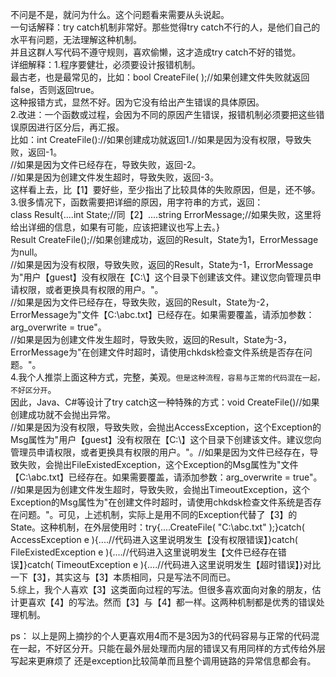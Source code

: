 
不问是不是，就问为什么。这个问题看来需要从头说起。   
一句话解释：try catch机制非常好。那些觉得try catch不行的人，是他们自己的水平有问题，无法理解这种机制。   
并且这群人写代码不遵守规则，喜欢偷懒，这才造成try catch不好的错觉。       
详细解释：1.程序要健壮，必须要设计报错机制。   
最古老，也是最常见的，比如：bool CreateFile(  );//如果创建文件失败就返回false，否则返回true。    
这种报错方式，显然不好。因为它没有给出产生错误的具体原因。    
2.改进：一个函数或过程，会因为不同的原因产生错误，报错机制必须要把这些错误原因进行区分后，再汇报。    
比如：int CreateFile()://如果创建成功就返回1.//如果是因为没有权限，导致失败，返回-1。   
//如果是因为文件已经存在，导致失败，返回-2。   
//如果是因为创建文件发生超时，导致失败，返回-3。   
这样看上去，比【1】要好些，至少指出了比较具体的失败原因，但是，还不够。   
3.很多情况下，函数需要把详细的原因，用字符串的方式，返回：   
class Result{....int State;//同【2】....string ErrorMessage;//如果失败，这里将给出详细的信息，如果有可能，应该把建议也写上去。}   
Result CreateFile();//如果创建成功，返回的Result，State为1，ErrorMessage为null。   
//如果是因为没有权限，导致失败，返回的Result，State为-1，ErrorMessage为"用户【guest】没有权限在【C:\】这个目录下创建该文件。建议您向管理员申请权限，或者更换具有权限的用户。"。   
//如果是因为文件已经存在，导致失败，返回的Result，State为-2，ErrorMessage为"文件【C:\abc.txt】已经存在。如果需要覆盖，请添加参数：arg_overwrite = true"。    
//如果是因为创建文件发生超时，导致失败，返回的Result，State为-3，ErrorMessage为"在创建文件时超时，请使用chkdsk检查文件系统是否存在问题。"。    
4.我个人推崇上面这种方式，完整，美观。`但是这种流程，容易与正常的代码混在一起，不好区分开`。  
因此，Java、C#等设计了try catch这一种特殊的方式：void CreateFile()//如果创建成功就不会抛出异常。   
//如果是因为没有权限，导致失败，会抛出AccessException，这个Exception的Msg属性为"用户【guest】没有权限在【C:\】这个目录下创建该文件。建议您向管理员申请权限，或者更换具有权限的用户。"。//如果是因为文件已经存在，导致失败，会抛出FileExistedException，这个Exception的Msg属性为"文件【C:\abc.txt】已经存在。如果需要覆盖，请添加参数：arg_overwrite = true"。   
//如果是因为创建文件发生超时，导致失败，会抛出TimeoutException，这个Exception的Msg属性为"在创建文件时超时，请使用chkdsk检查文件系统是否存在问题。"。可见，上述机制，实际上是用不同的Exception代替了【3】的State。这种机制，在外层使用时：try{....CreateFile( "C:\abc.txt" );}catch( AccessException e ){....//代码进入这里说明发生【没有权限错误】}catch( FileExistedException e ){....//代码进入这里说明发生【文件已经存在错误】}catch( TimeoutException e ){....//代码进入这里说明发生【超时错误】}对比一下【3】，其实这与【3】本质相同，只是写法不同而已。    
5.综上，我个人喜欢【3】这类面向过程的写法。但很多喜欢面向对象的朋友，估计更喜欢【4】的写法。然而【3】与【4】都一样。这两种机制都是优秀的错误处理机制。   



ps： 以上是网上摘抄的个人更喜欢用4而不是3因为3的代码容易与正常的代码混在一起，不好区分开。只能在最外层处理而内层的错误又有用同样的方式传给外层写起来更麻烦了
还是exception比较简单而且整个调用链路的异常信息都会有。  
